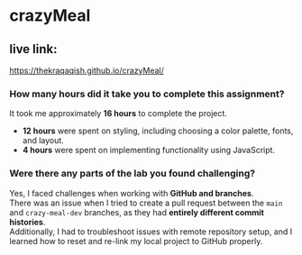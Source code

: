 # crazyMeal

## live link: 
https://thekraqaqish.github.io/crazyMeal/

### How many hours did it take you to complete this assignment?

It took me approximately **16 hours** to complete the project.  
- **12 hours** were spent on styling, including choosing a color palette, fonts, and layout.  
- **4 hours** were spent on implementing functionality using JavaScript.

### Were there any parts of the lab you found challenging?

Yes, I faced challenges when working with **GitHub and branches**.  
There was an issue when I tried to create a pull request between the `main` and `crazy-meal-dev` branches, as they had **entirely different commit histories**.  
Additionally, I had to troubleshoot issues with remote repository setup, and I learned how to reset and re-link my local project to GitHub properly.

